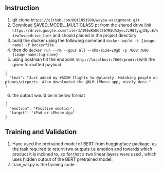 ## Instruction 

1) git clone ```https://github.com/DB11051998/waysa-assignment.git```
2) Download SAVED_MODEL_MULTICLASS.pt from the shared drive link ``` https://drive.google.com/file/d/190wR5UCClhTR5UA3yecJz98fyqjISpuE/view?usp=drive_link ``` and should placed in the project directory
3) build the docker using the following command ```docker build -t {image-name} -f Dockerfile .```
4) then do ```docker run --rm --gpus all --shm-size=20gb -p 7600:7600 {image-name:tag-name}```
5) using postman hit the endpoint ```http://localhost:7600/predict```with the given formatted payload
```
{
  "text": "Just added my #SXSW flights to @planely. Matching people on planes/airports. Also downloaded the @KLM iPhone app, nicely done."
}
```

6) the output would be in below format

```
{
  "emotion": "Positive emotion",
  "target": "iPad or iPhone App"
}
```


## Training and Validation

1) Have used the pretrained model of BERT from huggingface package, as the task required to return two outputs i.e emotion and towards which product it is inclined to, so for that a two linear layers were used , which uses hidden output of the BERT pretrained model.
2) train_val.py is the training code


